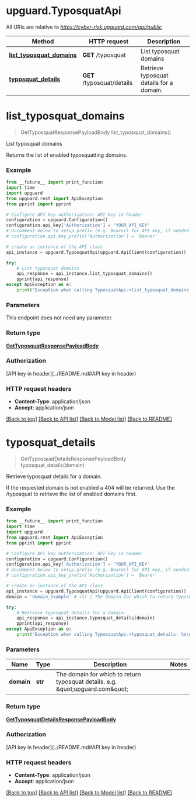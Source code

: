 # upguard.TyposquatApi

All URIs are relative to *https://cyber-risk.upguard.com/api/public*

Method | HTTP request | Description
------------- | ------------- | -------------
[**list_typosquat_domains**](TyposquatApi.md#list_typosquat_domains) | **GET** /typosquat | List typosquat domains
[**typosquat_details**](TyposquatApi.md#typosquat_details) | **GET** /typosquat/details | Retrieve typosquat details for a domain.


# **list_typosquat_domains**
> GetTyposquatResponsePayloadBody list_typosquat_domains()

List typosquat domains

Returns the list of enabled typosquatting domains.

### Example
```python
from __future__ import print_function
import time
import upguard
from upguard.rest import ApiException
from pprint import pprint

# Configure API key authorization: API key in header
configuration = upguard.Configuration()
configuration.api_key['Authorization'] = 'YOUR_API_KEY'
# Uncomment below to setup prefix (e.g. Bearer) for API key, if needed
# configuration.api_key_prefix['Authorization'] = 'Bearer'

# create an instance of the API class
api_instance = upguard.TyposquatApi(upguard.ApiClient(configuration))

try:
    # List typosquat domains
    api_response = api_instance.list_typosquat_domains()
    pprint(api_response)
except ApiException as e:
    print("Exception when calling TyposquatApi->list_typosquat_domains: %s\n" % e)
```

### Parameters
This endpoint does not need any parameter.

### Return type

[**GetTyposquatResponsePayloadBody**](GetTyposquatResponsePayloadBody.md)

### Authorization

[API key in header](../README.md#API key in header)

### HTTP request headers

 - **Content-Type**: application/json
 - **Accept**: application/json

[[Back to top]](#) [[Back to API list]](../README.md#documentation-for-api-endpoints) [[Back to Model list]](../README.md#documentation-for-models) [[Back to README]](../README.md)

# **typosquat_details**
> GetTyposquatDetailsResponsePayloadBody typosquat_details(domain)

Retrieve typosquat details for a domain.

If the requested domain is not enabled a 404 will be returned. Use the /typosquat to retrieve the list of enabled domains first.

### Example
```python
from __future__ import print_function
import time
import upguard
from upguard.rest import ApiException
from pprint import pprint

# Configure API key authorization: API key in header
configuration = upguard.Configuration()
configuration.api_key['Authorization'] = 'YOUR_API_KEY'
# Uncomment below to setup prefix (e.g. Bearer) for API key, if needed
# configuration.api_key_prefix['Authorization'] = 'Bearer'

# create an instance of the API class
api_instance = upguard.TyposquatApi(upguard.ApiClient(configuration))
domain = 'domain_example' # str | The domain for which to return typosquat details. e.g. \"upguard.com\"

try:
    # Retrieve typosquat details for a domain.
    api_response = api_instance.typosquat_details(domain)
    pprint(api_response)
except ApiException as e:
    print("Exception when calling TyposquatApi->typosquat_details: %s\n" % e)
```

### Parameters

Name | Type | Description  | Notes
------------- | ------------- | ------------- | -------------
 **domain** | **str**| The domain for which to return typosquat details. e.g. \&quot;upguard.com\&quot; | 

### Return type

[**GetTyposquatDetailsResponsePayloadBody**](GetTyposquatDetailsResponsePayloadBody.md)

### Authorization

[API key in header](../README.md#API key in header)

### HTTP request headers

 - **Content-Type**: application/json
 - **Accept**: application/json

[[Back to top]](#) [[Back to API list]](../README.md#documentation-for-api-endpoints) [[Back to Model list]](../README.md#documentation-for-models) [[Back to README]](../README.md)

